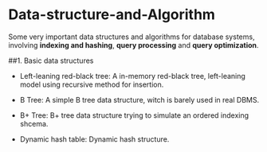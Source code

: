 # Data-structure-and-Algorithm

Some very important data structures and algorithms for database systems, involving __indexing and hashing__, __query processing__ and __query optimization__.

##1. Basic data structures

* Left-leaning red-black tree: A in-memory red-black tree, left-leaning model using recursive method for insertion.

* B Tree: A simple B tree data structure, witch is barely used in real DBMS.

* B+ Tree: B+ tree data structure trying to simulate an ordered indexing shcema.

* Dynamic hash table: Dynamic hash structure.

